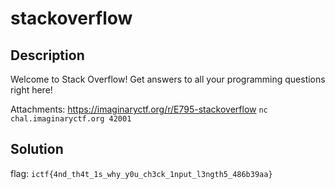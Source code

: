 # stackoverflow

## Description
Welcome to Stack Overflow! Get answers to all your programming questions right here!

Attachments:
https://imaginaryctf.org/r/E795-stackoverflow 
```nc chal.imaginaryctf.org 42001```

## Solution 


flag: ```ictf{4nd_th4t_1s_why_y0u_ch3ck_1nput_l3ngth5_486b39aa}```




